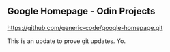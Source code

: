 ## Google Homepage - Odin Projects
https://github.com/generic-code/google-homepage.git

This is an update to prove git updates. Yo.
